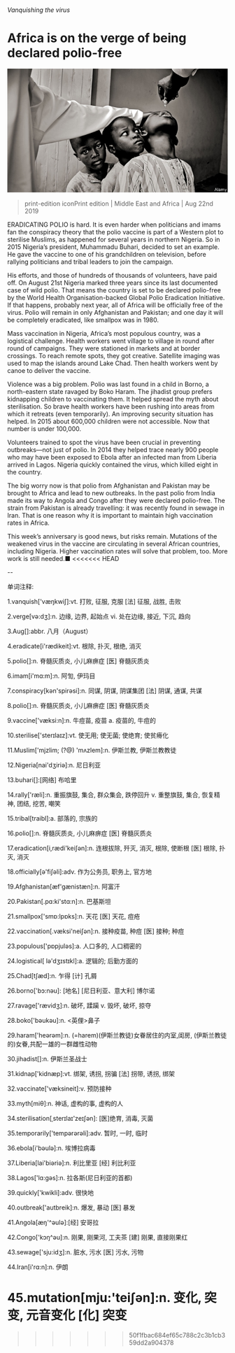 ###### Vanquishing the virus

# Africa is on the verge of being declared polio-free 

![image](images/20190824_MAP001_0.jpg) 

> print-edition iconPrint edition | Middle East and Africa | Aug 22nd 2019 

ERADICATING POLIO is hard. It is even harder when politicians and imams fan the conspiracy theory that the polio vaccine is part of a Western plot to sterilise Muslims, as happened for several years in northern Nigeria. So in 2015 Nigeria’s president, Muhammadu Buhari, decided to set an example. He gave the vaccine to one of his grandchildren on television, before rallying politicians and tribal leaders to join the campaign. 

His efforts, and those of hundreds of thousands of volunteers, have paid off. On August 21st Nigeria marked three years since its last documented case of wild polio. That means the country is set to be declared polio-free by the World Health Organisation-backed Global Polio Eradication Initiative. If that happens, probably next year, all of Africa will be officially free of the virus. Polio will remain in only Afghanistan and Pakistan; and one day it will be completely eradicated, like smallpox was in 1980. 

Mass vaccination in Nigeria, Africa’s most populous country, was a logistical challenge. Health workers went village to village in round after round of campaigns. They were stationed in markets and at border crossings. To reach remote spots, they got creative. Satellite imaging was used to map the islands around Lake Chad. Then health workers went by canoe to deliver the vaccine. 

Violence was a big problem. Polio was last found in a child in Borno, a north-eastern state ravaged by Boko Haram. The jihadist group prefers kidnapping children to vaccinating them. It helped spread the myth about sterilisation. So brave health workers have been rushing into areas from which it retreats (even temporarily). An improving security situation has helped. In 2015 about 600,000 children were not accessible. Now that number is under 100,000. 

Volunteers trained to spot the virus have been crucial in preventing outbreaks—not just of polio. In 2014 they helped trace nearly 900 people who may have been exposed to Ebola after an infected man from Liberia arrived in Lagos. Nigeria quickly contained the virus, which killed eight in the country. 

The big worry now is that polio from Afghanistan and Pakistan may be brought to Africa and lead to new outbreaks. In the past polio from India made its way to Angola and Congo after they were declared polio-free. The strain from Pakistan is already travelling: it was recently found in sewage in Iran. That is one reason why it is important to maintain high vaccination rates in Africa. 

This week’s anniversary is good news, but risks remain. Mutations of the weakened virus in the vaccine are circulating in several African countries, including Nigeria. Higher vaccination rates will solve that problem, too. More work is still needed.■ 
<<<<<<< HEAD

-- 

 单词注释:

1.vanquish['væŋkwiʃ]:vt. 打败, 征服, 克服 [法] 征服, 战胜, 击败 

2.verge[vә:dʒ]:n. 边缘, 边界, 起始点 vi. 处在边缘, 接近, 下沉, 趋向 

3.Aug[]:abbr. 八月（August） 

4.eradicate[i'rædikeit]:vt. 根除, 扑灭, 根绝, 消灭 

5.polio[]:n. 脊髓灰质炎, 小儿麻痹症 [医] 脊髓灰质炎 

6.imam[i'mɑ:m]:n. 阿訇, 伊玛目 

7.conspiracy[kәn'spirәsi]:n. 同谋, 阴谋, 阴谋集团 [法] 阴谋, 通谋, 共谋 

8.polio[]:n. 脊髓灰质炎, 小儿麻痹症 [医] 脊髓灰质炎 

9.vaccine['væksi:n]:n. 牛痘苗, 疫苗 a. 疫苗的, 牛痘的 

10.sterilise['sterɪlaɪz]:vt. 使无用; 使无菌; 使绝育; 使贫瘠化 

11.Muslim['mjzlim; (?@) 'mʌzlem]:n. 伊斯兰教, 伊斯兰教教徒 

12.Nigeria[nai'dʒiriә]:n. 尼日利亚 

13.buhari[]:[网络] 布哈里 

14.rally['ræli]:n. 重振旗鼓, 集合, 群众集会, 跌停回升 v. 重整旗鼓, 集合, 恢复精神, 团结, 挖苦, 嘲笑 

15.tribal[traibl]:a. 部落的, 宗族的 

16.polio[]:n. 脊髓灰质炎, 小儿麻痹症 [医] 脊髓灰质炎 

17.eradication[i,rædi'keiʃәn]:n. 连根拔除, 歼灭, 消灭, 根除, 使断根 [医] 根除, 扑灭, 消灭 

18.officially[ә'fiʃәli]:adv. 作为公务员, 职务上, 官方地 

19.Afghanistan[æf'gænistæn]:n. 阿富汗 

20.Pakistan[.pɑ:ki'stɑ:n]:n. 巴基斯坦 

21.smallpox['smɒ:lpɒks]:n. 天花 [医] 天花, 痘疮 

22.vaccination[.væksi'neiʃәn]:n. 接种疫苗, 种痘 [医] 接种; 种痘 

23.populous['pɒpjulәs]:a. 人口多的, 人口稠密的 

24.logistical[ lə'dʒɪstɪkl]:a. 逻辑的; 后勤方面的 

25.Chad[tʃæd]:n. 乍得 [计] 孔屑 

26.borno['bɔ:nəu]: [地名] [尼日利亚、意大利] 博尔诺 

27.ravage['rævidʒ]:n. 破坏, 蹂躏 v. 毁坏, 破坏, 掠夺 

28.boko['bәukәu]:n. <英俚>鼻子 

29.haram['heәrәm]:n. (=harem)(伊斯兰教徒)女眷居住的内室,闺房, (伊斯兰教徒的)女眷,共配一雄的一群雌性动物 

30.jihadist[]:n. 伊斯兰圣战士 

31.kidnap['kidnæp]:vt. 绑架, 诱拐, 拐骗 [法] 拐带, 诱拐, 绑架 

32.vaccinate['væksineit]:v. 预防接种 

33.myth[miθ]:n. 神话, 虚构的事, 虚构的人 

34.sterilisation[ˌsterɪlaɪ'zeɪʃən]: [医]绝育, 消毒, 灭菌 

35.temporarily['tempәrәrәli]:adv. 暂时, 一时, 临时 

36.ebola[i'bəulə]:n. 埃博拉病毒 

37.Liberia[lai'biәriә]:n. 利比里亚 [经] 利比利亚 

38.Lagos['lɑ:gәs]:n. 拉各斯(尼日利亚的首都) 

39.quickly['kwikli]:adv. 很快地 

40.outbreak['autbreik]:n. 爆发, 暴动 [医] 暴发 

41.Angola[æŋ'^әulә]:[经] 安哥拉 

42.Congo['kɔŋ^әu]:n. 刚果, 刚果河, 工夫茶 [建] 刚果, 直接刚果红 

43.sewage['sju:idʒ]:n. 脏水, 污水 [医] 污水, 污物 

44.Iran[i'rɑ:n]:n. 伊朗 

45.mutation[mju:'teiʃәn]:n. 变化, 突变, 元音变化 [化] 突变 
=======
>>>>>>> 50f1fbac684ef65c788c2c3b1cb359dd2a904378

